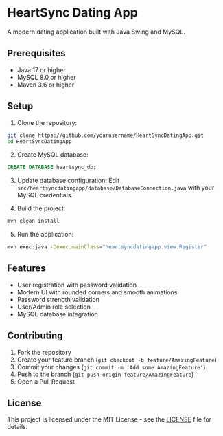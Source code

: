 # HeartSync Dating App

A modern dating application built with Java Swing and MySQL.

## Prerequisites

- Java 17 or higher
- MySQL 8.0 or higher
- Maven 3.6 or higher

## Setup

1. Clone the repository:
```bash
git clone https://github.com/yourusername/HeartSyncDatingApp.git
cd HeartSyncDatingApp
```

2. Create MySQL database:
```sql
CREATE DATABASE heartsync_db;
```

3. Update database configuration:
Edit `src/heartsyncdatingapp/database/DatabaseConnection.java` with your MySQL credentials.

4. Build the project:
```bash
mvn clean install
```

5. Run the application:
```bash
mvn exec:java -Dexec.mainClass="heartsyncdatingapp.view.Register"
```

## Features

- User registration with password validation
- Modern UI with rounded corners and smooth animations
- Password strength validation
- User/Admin role selection
- MySQL database integration

## Contributing

1. Fork the repository
2. Create your feature branch (`git checkout -b feature/AmazingFeature`)
3. Commit your changes (`git commit -m 'Add some AmazingFeature'`)
4. Push to the branch (`git push origin feature/AmazingFeature`)
5. Open a Pull Request

## License

This project is licensed under the MIT License - see the [LICENSE](LICENSE) file for details.